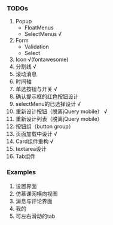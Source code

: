 ### TODOs

1. Popup
   - FloatMenus
   - SelectMenus  √
2. Form
   - Validation
   - Select
3. Icon           √(fontawesome)
4. 分割线  √
5. 滚动消息
6. 时间轴
7. 单选按钮与开关  √
8. 确认提示框的红色按钮设计   
9. selectMenu的已选择设计  √
10. 重新设计按钮（脱离jQuery mobile）  √
11. 重新设计列表（脱离jQuery mobile）
12. 按钮组（button group）
13. 页面加载中设计  √
14. Card组件重构  √
15. textarea设计
16. Tab组件


### Examples
1. 设置界面
2. 仿慕课网横向视图
3. 消息与评论界面
4. 我的
5. 可左右滑动的tab
